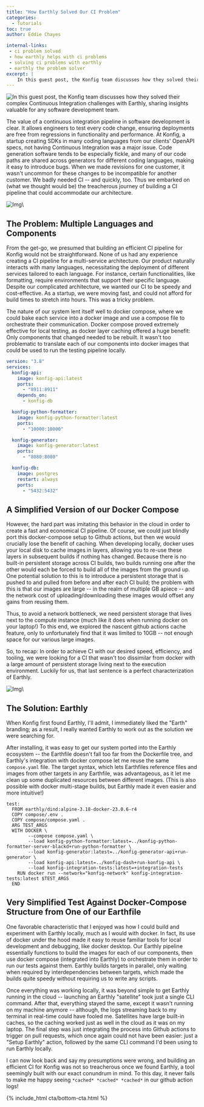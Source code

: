 ```yaml
---
title: "How Earthly Solved Our CI Problem"
categories:
  - Tutorials
toc: true
author: Eddie Chayes

internal-links:
 - ci problem solved
 - how earthly helps with ci problems
 - solving ci problems with earthly
 - earthly the problem solver
excerpt: |
    In this guest post, the Konfig team discusses how they solved their complex Continuous Integration challenges with Earthly, sharing insights valuable for any software development team.
---
```


![*In this guest post, the [Konfig](https://konfigthis.com/) team discusses how they solved their complex Continuous Integration challenges with Earthly, sharing insights valuable for any software development team.*]({{site.images}}{{page.slug}}/img3.png)

The value of a continuous integration pipeline in software development is clear. It allows engineers to test every code change, ensuring deployments are free from regressions in functionality and performance. At Konfig, a startup creating SDKs in many coding languages from our clients' OpenAPI specs, not having Continuous Integration was a major issue. Code generation software tends to be especially fickle, and many of our code paths are shared across generators for different coding languages, making it easy to introduce bugs. When we made revisions for one customer, it wasn't uncommon for these changes to be incompatible for another customer. We badly needed CI -- and quickly, too. Thus we embarked on (what we thought would be) the treacherous journey of building a CI pipeline that could accommodate our architecture.

![Img]({{site.images}}{{page.slug}}/img1.png)\

## The Problem: Multiple Languages and Components

From the get-go, we presumed that building an efficient CI pipeline for Konfig would not be straightforward. None of us had any experience creating a CI pipeline for a multi-service architecture. Our product naturally interacts with many languages, necessitating the deployment of different services tailored to each language. For instance, certain functionalities, like formatting, require environments that support their specific language. Despite our complicated architecture, we wanted our CI to be speedy and cost-effective. As a startup, we were moving fast, and could not afford for build times to stretch into hours. This was a tricky problem.

The nature of our system lent itself well to docker compose, where we could bake each service into a docker image and use a compose file to orchestrate their communication. Docker compose proved extremely effective for local testing, as docker layer caching offered a huge benefit: Only components that changed needed to be rebuilt. It wasn't too problematic to translate each of our components into docker images that could be used to run the testing pipeline locally.

~~~{.yaml caption="compose.yaml"}
version: "3.8"
services:
  konfig-api:
    image: konfig-api:latest
    ports:
      - "8911:8911"
    depends_on:
      - konfig-db

  konfig-python-formatter:
    image: konfig-python-formatter:latest
    ports:
      - "10000:10000"

  konfig-generator:
    image: konfig-generator:latest
    ports:
      - "8080:8080"

  konfig-db:
    image: postgres
    restart: always
    ports:
      - "5432:5432"
~~~

## A Simplified Version of our Docker Compose

However, the hard part was imitating this behavior in the cloud in order to create a fast and economical CI pipeline. Of course, we could just blindly port this docker-compose setup to Github actions, but then we would crucially lose the benefit of caching. When developing locally, docker uses your local disk to cache images in layers, allowing you to re-use these layers in subsequent builds if nothing has changed. Because there is no built-in persistent storage across CI builds, two builds running one after the other would each be forced to build all of the images from the ground up. One potential solution to this is to introduce a persistent storage that is pushed to and pulled from before and after each CI build; the problem with this is that our images are large -- in the realm of multiple GB apiece -- and the network cost of uploading/downloading these images would offset any gains from reusing them.

Thus, to avoid a network bottleneck, we need persistent storage that lives next to the compute instance (much like it does when running docker on your laptop!) To this end, we explored the nascent github actions cache feature, only to unfortunately find that it was limited to 10GB -- not enough space for our various large images.

So, to recap: In order to achieve CI with our desired speed, efficiency, and tooling, we were looking for a CI that wasn't too dissimilar from docker with a large amount of persistent storage living next to the execution environment. Luckily for us, that last sentence is a perfect characterization of Earthly.  

![Img]({{site.images}}{{page.slug}}/img2.png)\

## The Solution: Earthly

When Konfig first found Earthly, I'll admit, I immediately liked the "Earth" branding; as a result, I really wanted Earthly to work out as the solution we were searching for.

After installing, it was easy to get our system ported into the Earthly ecosystem -- the Earthfile doesn't fall too far from the Dockerfile tree, and Earthly's integration with docker compose let me reuse the same `compose.yaml` file. The target syntax, which lets Earthfiles reference files and images from other targets in any Earthfile, was advantageous, as it let me clean up some duplicated resources between different images. (This is also possible with docker multi-stage builds, but Earthly made it even easier and more intuitive!)

~~~{.dockerfile caption="Earthfile"}
​test:
  FROM earthly/dind:alpine-3.18-docker-23.0.6-r4
  COPY compose/.env .
  COPY compose/compose.yaml .
  ARG TEST_ARGS
  WITH DOCKER \
        --compose compose.yaml \
        --load konfig-python-formatter:latest=../konfig-python-formatter-server-blackd+run-python-formatter \
        --load konfig-generator:latest=../konfig-generator-api+run-generator \
        --load konfig-api:latest=../konfig-dash+run-konfig-api \
        --load konfig-integration-tests:latest=+integration-tests
    RUN docker run --network="konfig-network" konfig-integration-tests:latest $TEST_ARGS
  END

~~~

## Very Simplified Test Against Docker-Compose Structure from One of our Earthfile

One favorable characteristic that I enjoyed was how I could build and experiment with Earthly locally, much as I would with docker. In fact, its use of docker under the hood made it easy to reuse familiar tools for local development and debugging, like docker desktop. Our Earthly pipeline essentially functions to build the images for each of our components, then use docker compose (integrated into Earthly) to orchestrate them in order to run our tests against them. Earthly builds targets in parallel, only waiting when required by interdependencies between targets, which made the builds quite speedy without requiring us to write any scripts.

Once everything was working locally, it was beyond simple to get Earthly running in the cloud -- launching an Earthly "satellite" took just a single CLI command. After that, everything stayed the same, except it wasn't running on my machine anymore -- although, the logs streaming back to my terminal in real-time could have fooled me. Satellites have large built-in caches, so the caching worked just as well in the cloud as it was on my laptop. The final step was just integrating the process into Github actions to trigger on pull requests, which once again could not have been easier: just a "Setup Earthly" action, followed by the same CLI command I'd been using to run Earthly locally.

I can now look back and say my presumptions were wrong, and building an efficient CI for Konfig was not so treacherous once we found Earthly, a tool seemingly built with our exact conundrum in mind. To this day, it never fails to make me happy seeing `*cached* *cached* *cached*` in our github action logs!

{% include_html cta/bottom-cta.html %}
